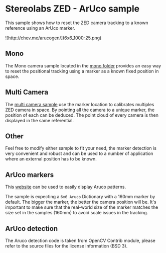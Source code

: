 # Stereolabs ZED - ArUco sample

This sample shows how to reset the ZED camera tracking to a known reference using an ArUco marker.

![http://chev.me/arucogen/](6x6_1000-25.png)

## Mono

The Mono camera sample located in the [mono folder](./mono) provides an easy way to reset the positional tracking using a marker as a known fixed position in space.

## Multi Camera

The [multi camera sample](./multi-camera) use the marker location to calibrates multiples ZED camera in space. By pointing all the camera to a unique marker, the position of each can be deduced.
The point cloud of every camera is then displayed in the same referential.

## Other

Feel free to modify either sample to fit your need, the marker detection is very convenient and robust and can be used to a number of application where an external position has to be known.

## ArUco markers

This [website](http://chev.me/arucogen/) can be used to easily display Aruco patterns.

The sample is expecting a `6x6 Aruco` Dictionary with a 160mm marker by default. The bigger the marker, the better the camera position will be.
It's important to make sure that the real-world size of the marker matches the size set in the samples (160mm) to avoid scale issues in the tracking.

## ArUco detection

The Aruco detection code is taken from OpenCV Contrib module, please refer to the source files for the license information (BSD 3).
